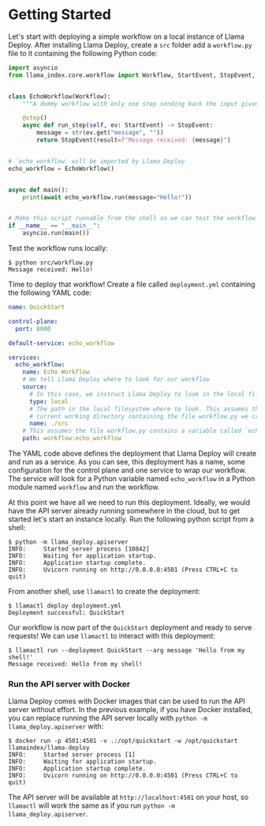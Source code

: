 # Getting Started

Let's start with deploying a simple workflow on a local instance of Llama Deploy. After installing Llama Deploy, create
a `src` folder add a `workflow.py` file to it containing the following Python code:

```python
import asyncio
from llama_index.core.workflow import Workflow, StartEvent, StopEvent, step


class EchoWorkflow(Workflow):
    """A dummy workflow with only one step sending back the input given."""

    @step()
    async def run_step(self, ev: StartEvent) -> StopEvent:
        message = str(ev.get("message", ""))
        return StopEvent(result=f"Message received: {message}")


# `echo_workflow` will be imported by Llama Deploy
echo_workflow = EchoWorkflow()


async def main():
    print(await echo_workflow.run(message="Hello!"))


# Make this script runnable from the shell so we can test the workflow execution
if __name__ == "__main__":
    asyncio.run(main())
```

Test the workflow runs locally:

```
$ python src/workflow.py
Message received: Hello!
```

Time to deploy that workflow! Create a file called `deployment.yml` containing the following YAML code:

```yaml
name: QuickStart

control-plane:
  port: 8000

default-service: echo_workflow

services:
  echo_workflow:
    name: Echo Workflow
    # We tell Llama Deploy where to look for our workflow
    source:
      # In this case, we instruct Llama Deploy to look in the local filesystem
      type: local
      # The path in the local filesystem where to look. This assumes there's an src folder in the
      # current working directory containing the file workflow.py we created previously
      name: ./src
    # This assumes the file workflow.py contains a variable called `echo_workflow` containing our workflow instance
    path: workflow:echo_workflow
```

The YAML code above defines the deployment that Llama Deploy will create and run as a service. As you can
see, this deployment has a name, some configuration for the control plane and one service to wrap our workflow. The
service will look for a Python variable named `echo_workflow` in a Python module named `workflow` and run the workflow.

At this point we have all we need to run this deployment. Ideally, we would have the API server already running
somewhere in the cloud, but to get started let's start an instance locally. Run the following python script from a shell:

```
$ python -m llama_deploy.apiserver
INFO:     Started server process [10842]
INFO:     Waiting for application startup.
INFO:     Application startup complete.
INFO:     Uvicorn running on http://0.0.0.0:4501 (Press CTRL+C to quit)
```

From another shell, use `llamactl` to create the deployment:

```
$ llamactl deploy deployment.yml
Deployment successful: QuickStart
```

Our workflow is now part of the `QuickStart` deployment and ready to serve requests! We can use `llamactl` to interact
with this deployment:

```
$ llamactl run --deployment QuickStart --arg message 'Hello from my shell!'
Message received: Hello from my shell!
```

### Run the API server with Docker

Llama Deploy comes with Docker images that can be used to run the API server without effort. In the previous example,
if you have Docker installed, you can replace running the API server locally with `python -m llama_deploy.apiserver`
with:

```
$ docker run -p 4501:4501 -v .:/opt/quickstart -w /opt/quickstart llamaindex/llama-deploy
INFO:     Started server process [1]
INFO:     Waiting for application startup.
INFO:     Application startup complete.
INFO:     Uvicorn running on http://0.0.0.0:4501 (Press CTRL+C to quit)
```

The API server will be available at `http://localhost:4501` on your host, so `llamactl` will work the same as if you
run `python -m llama_deploy.apiserver`.

